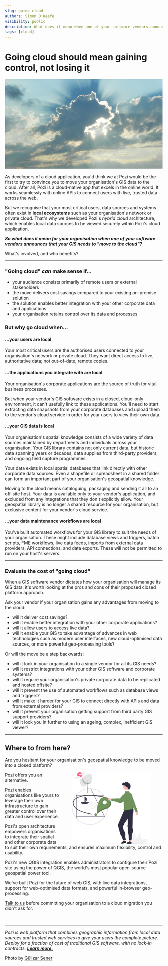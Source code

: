 ```yaml
---
slug: going-cloud
authors: Simon O'Keefe
visibility: public
description: What does it mean when one of your software vendors announces that your GIS needs to "move to the cloud"?
tags: [cloud]
---
```


# Going cloud should mean gaining control, not losing it

![](/static/img/pexels/pexels-gülizar-şener-160320-crop.jpg)

As developers of a cloud application, you'd think we at Pozi would be the first to try to convince you to move your organisation's GIS data to the cloud. After all, Pozi is a cloud-native app that excels in the online world. It works seamlessly with online APIs to connect users with live, trusted data across the web.

But we recognise that your most critical users, data sources and systems often exist in **local ecosystems** such as your organisation's network or private cloud. That's why we developed Pozi's *hybrid cloud* architecture, which enables local data sources to be viewed securely within Pozi's cloud application.

***So what does it mean for your organisation when one of your software vendors announces that your GIS needs to "move to the cloud"?***

What's involved, and who benefits?

---

### "Going cloud" *can* make sense if...

* your audience consists primarily of remote users or external stakeholders
* the move delivers cost savings compared to your existing on-premise solution
* the solution enables better integration with your other corporate data and applications
* your organisation retains control over its data and processes

### But why go cloud when...

#### ...your users are local

Your most critical users are the authorised users connected to your organisation's network or private cloud. They want direct access to live, authoritative data; not out-of-date, remote copies.

#### ...the applications you integrate with are local

Your organisation's corporate applications are the source of truth for vital business processes.

But when your vendor's GIS software exists in a closed, cloud-only environment, it can't usefully link to these applications. You'll need to start extracting data snapshots from your corporate databases and upload them to the vendor's cloud service in order for your users to view their own data.

#### ...your GIS data is local

Your organisation's spatial knowledge consists of a wide variety of data sources maintained by departments and individuals across your organisation. Your GIS library contains not only current data, but historic data spanning years or decades, data supplies from third-party providers, and ongoing field capture programmes.

Your data exists in local spatial databases that link directly with other corporate data sources. Even a shapefile or spreadsheet in a shared folder can form an important part of your organisation's geospatial knowledge.

Moving to the cloud means cataloguing, packaging and sending it all to an off-site host. Your data is available only to your vendor's application, and excluded from any integrations that they don't explicitly allow. Your geospatial library is no longer a shared resource for your organisation, but exclusive content for your vendor's cloud service.

#### ...your data maintenance workflows are local

You've built automated workflows for your GIS library to suit the needs of your organisation. These might include database views and triggers, batch scripts, FME workflows, live data feeds, imports from external data providers, API connections, and data exports. These will not be permitted to run on your host's servers.

---

### Evaluate the cost of "going cloud"

When a GIS software vendor dictates how your organisation will manage its GIS data, it's worth looking at the pros and cons of their proposed closed platform approach.

Ask your vendor if your organisation gains any advantages from moving to the cloud:

* will it deliver cost savings?
* will it enable better integration with your other corporate applications?
* will it allow users to access live data?
* will it enable your GIS to take advantage of advances in web technologies such as modern user interfaces, new cloud-optimised data sources, or more powerful geo-processing tools?

Or will the move be a step backwards:

* will it lock in your organisation to a single vendor for all its GIS needs?
* will it restrict integrations with your other GIS software and corporate systems?
* will it require your organisation's private corporate data to be replicated and hosted offsite?
* will it prevent the use of automated workflows such as database views and triggers?
* will it make it harder for your GIS to connect directly with APIs and data from external providers?
* will it prevent your organisation getting support from third party GIS support providers?
* will it lock you in further to using an ageing, complex, inefficient GIS viewer?

---

## Where to from here?

Are you hesitant for your organisation's geospatial knowledge to be moved into a closed platform?

<img src="/static/img/undraw/undraw_map_re_60yf.svg" alt="" style="float:right;width:250px;margin:0px 40px;">

Pozi offers you an alternative.

Pozi enables organisations like yours to leverage their own infrastructure to gain greater control over their data and user experience.

Pozi's open architecture empowers organisations to integrate their spatial and other corporate data to suit their own requirements, and ensures maximum flexibility, control and usability.

Pozi's new QGIS integration enables administrators to configure their Pozi site using the power of QGIS, the world's most popular open-source geospatial power tool.

We've built Pozi for the future of web GIS, with live data integrations, support for web-optimised data formats, and powerful in-browser geo-processing.

[Talk to us](/contact) before committing your organisation to a cloud migration you didn't ask for.

<br/>

---

*Pozi is web platform that combines geographic information from local data sources and trusted web services to give your users the complete picture. Deploy for a fraction of cost of traditional GIS software, with no lock-in contracts. **[Learn more.](/product/)***

Photo by [Gülizar Şener](https://www.pexels.com/photo/body-of-water-during-daytime-160320/)

